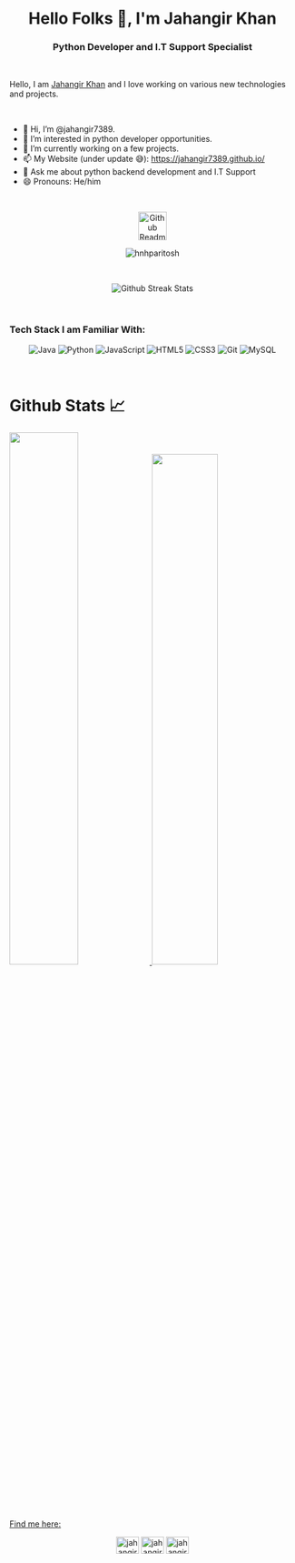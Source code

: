<h1 align="center">Hello Folks 👋, I'm Jahangir Khan</h1>
<h3 align="center">Python Developer and I.T Support Specialist</h3>
<br>

Hello, I am [Jahangir Khan](https://www.linkedin.com/in/jahangir-khan-20772785//) and I love working on various new technologies and projects. 

<br>
  
- 👋 Hi, I’m @jahangir7389.
- 👀 I’m interested in python developer opportunities.
- 🌱 I’m currently working on a few projects.
- 📫 My Website (under update 😅): https://jahangir7389.github.io/
- 💬 Ask me about python backend development and I.T Support
- 😄 Pronouns: He/him
<br>

<p align="center">
 <img width="50px" src="https://res.cloudinary.com/anuraghazra/image/upload/v1594908242/logo_ccswme.svg" align="center" alt="Github Readme Stats" />
 <p align="center"> <img src="https://komarev.com/ghpvc/?username=hnhparitosh" alt="hnhparitosh"/> </p> 
</p>
<br>
<p align="center">
<img src="https://github-readme-streak-stats.herokuapp.com/?user=hnhparitosh&theme=tokyonight&hide_border=true" alt="Github Streak Stats">
</p>
<br>

### Tech Stack I am Familiar With:  

<p align="center">
<img alt="Java" src ="https://img.shields.io/badge/java%20-%23E34F26.svg?&style=for-the-badge&logo=java&logoColor=white"/>
<img alt="Python" src="https://img.shields.io/badge/python%20-%2314354C.svg?&style=for-the-badge&logo=python&logoColor=white"/>
<img alt="JavaScript" src="https://img.shields.io/badge/javascript%20-%23323330.svg?&style=for-the-badge&logo=javascript&logoColor=%23F7DF1E"/>
<img alt="HTML5" src="https://img.shields.io/badge/html5%20-%23E34F26.svg?&style=for-the-badge&logo=html5&logoColor=white"/>
<img alt="CSS3" src="https://img.shields.io/badge/css3%20-%231572B6.svg?&style=for-the-badge&logo=css3&logoColor=white"/>
<img alt="Git" src="https://img.shields.io/badge/git%20-%23E34F26.svg?&style=for-the-badge&logo=git&logoColor=white"/>
<img alt="MySQL" src="https://img.shields.io/badge/mysql%20-%2300599C.svg?&style=for-the-badge&logo=mysql&logoColor=white"/>
  
<br/>
</p>

<br>

# Github Stats 📈

<a href="https://github.com/jahangir7389">
    <img src="https://github-readme-stats.vercel.app/api?username=jahangir7389&count_private=true&show_icons=true&hide_border=true&theme=tokyonight"
         width="49%"/>
</a>


<a href="https://github.com/jahangir7389?tab=repositories">
  <img src="https://github-readme-stats.vercel.app/api/top-langs/?username=jahangir7389&layout=compact&theme=tokyonight&langs_count=10&hide_border=true"
            width="48% />
</a>
                   
<br>
                   
<br>
                                                                                                                                           
<h3 align="center">Find me here:</h3>
                  
<p align="center">
 <a href="https://www.leetcode.com/jahangirkhan82" target="blank"><img align="center" src="https://raw.githubusercontent.com/rahuldkjain/github-profile-readme-generator/master/src/images/icons/Social/leet-code.svg" alt="jahangir7389/" height="30" width="40" /></a>
 <a href="https://www.linkedin.com/in/jahangir-khan-20772785/" target="blank"><img align="center" src="https://raw.githubusercontent.com/rahuldkjain/github-profile-readme-generator/master/src/images/icons/Social/linked-in-alt.svg" alt="jahangir7389" height="30" width="40" /></a>
<a href="https://twitter.com/jahangir7389" target="blank"><img align="center" src="https://raw.githubusercontent.com/rahuldkjain/github-profile-readme-generator/master/src/images/icons/Social/twitter.svg" alt="jahangir7389" height="30" width="40" /></a>
</p>
